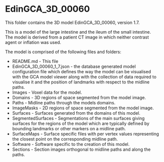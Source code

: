# EdinGCA_3D_00060

This folder contains the 3D model EdinGCA_3D_00060, version 1.7.

This is a model of the large intestine and the ileum of the small intestine.
The model is derived from a patient CT image in which neither
contrast agent or inflation was used.

The model is comprised of the following files and folders:

* README.md - This file
* EdinGCA_3D_00060_1_7.json - the database generated model configuration file
  which defines the way the model can be visualised with the GCA model viewer
  along with the collection of data required to visualise it and the position
  of landmarks with respect to the midline paths.
* Images - Voxel data for the model.
* Domains - 3D regions of space segmented from the model image.
* Paths - Midline paths through the models domains.
* ImageMasks - 2D regions of space segmented from the model image.
* Surfaces - Surfaces generated from the domains of this model.
* SegmentedSurfaces - Segmentations of the main surfaces giving surfaces for
  the regions of the model which are typically defined by bounding
  landmarks or other markers on a midline path.
* SurfaceMaps - Surface specific files with per vertex values representing
  the closest point on the corresponding midline path.
* Software - Software specific to the creation of this model.
* Sections - Section images orthogonal to midline paths and along the paths.
